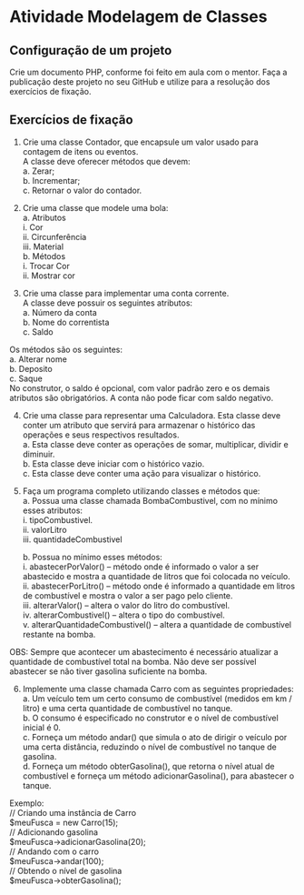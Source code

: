 # Atividade Modelagem de Classes

## Configuração de um projeto

Crie um documento PHP, conforme foi feito em aula com o mentor. 
Faça a publicação deste projeto no seu GitHub e utilize para a resolução dos exercícios de fixação.

## Exercícios de fixação

1. Crie uma classe Contador, que encapsule um valor usado para
contagem de itens ou eventos.  
A classe deve oferecer métodos que devem:  
    a. Zerar;  
    b. Incrementar;  
    c. Retornar o valor do contador.  


2. Crie uma classe que modele uma bola:  
    a. Atributos  
        i. Cor  
        ii. Circunferência  
        iii. Material  
    b. Métodos  
        i. Trocar Cor  
        ii. Mostrar cor  


3. Crie uma classe para implementar uma conta corrente.  
A classe deve possuir os seguintes atributos:  
    a. Número da conta  
    b. Nome do correntista  
    c. Saldo  
  
Os métodos são os seguintes:  
    a. Alterar nome  
    b. Deposito  
    c. Saque  
No construtor, o saldo é opcional, com valor padrão zero e os
demais atributos são obrigatórios. A conta não pode ficar com saldo
negativo.


4. Crie uma classe para representar uma Calculadora. Esta classe
deve conter um atributo que servirá para armazenar o histórico das
operações e seus respectivos resultados.  
    a. Esta classe deve conter as operações de somar, multiplicar,
dividir e diminuir.  
    b. Esta classe deve iniciar com o histórico vazio.  
    c. Esta classe deve conter uma ação para visualizar o histórico.  


5. Faça um programa completo utilizando classes e métodos que:  
    a. Possua uma classe chamada BombaCombustivel, com no
mínimo esses atributos:  
        i. tipoCombustivel.  
        ii. valorLitro  
        iii. quantidadeCombustivel  
  
    b. Possua no mínimo esses métodos:  
        i. abastecerPorValor() – método onde é informado o
valor a ser abastecido e mostra a quantidade de litros
que foi colocada no veículo.  
        ii. abastecerPorLitro() – método onde é informado a
quantidade em litros de combustível e mostra o valor a
ser pago pelo cliente.  
        iii. alterarValor() – altera o valor do litro do combustível.  
        iv. alterarCombustivel() – altera o tipo do combustível.  
        v. alterarQuantidadeCombustivel() – altera a
quantidade de combustível restante na bomba.  

OBS: Sempre que acontecer um abastecimento é necessário
atualizar a quantidade de combustível total na bomba. Não deve ser
possível abastecer se não tiver gasolina suficiente na bomba.  


6. Implemente uma classe chamada Carro com as seguintes
propriedades:  
    a. Um veículo tem um certo consumo de combustível (medidos
em km / litro) e uma certa quantidade de combustível no
tanque.  
    b. O consumo é especificado no construtor e o nível de
combustível inicial é 0.  
    c. Forneça um método andar() que simula o ato de dirigir o
veículo por uma certa distância, reduzindo o nível de
combustível no tanque de gasolina.  
    d. Forneça um método obterGasolina(), que retorna o nível atual
de combustível e forneça um método adicionarGasolina(),
para abastecer o tanque.  

Exemplo:  
// Criando uma instância de Carro  
$meuFusca = new Carro(15);  
// Adicionando gasolina  
$meuFusca->adicionarGasolina(20);  
// Andando com o carro  
$meuFusca->andar(100);  
// Obtendo o nível de gasolina  
$meuFusca->obterGasolina();  


<!-- ## Resultados -->

<!-- ![exercicio01e02](https://github.com/lipemp/aulas_php/blob/main/atividade_pratica_01/images/exercicios01e02.jpg)
![exercicio03](https://github.com/lipemp/aulas_php/blob/main/atividade_pratica_01/images/exercicio03.jpg) -->